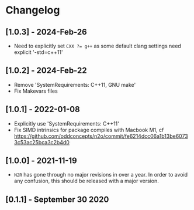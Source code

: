 # Changelog

## [1.0.3] - 2024-Feb-26
* Need to explicitly set `CXX ?= g++` as some default clang settings need explicit '-std=c++11'

## [1.0.2] - 2024-Feb-22
* Remove 'SystemRequirements: C++11, GNU make'
* Fix Makevars files

## [1.0.1] - 2022-01-08
* Explicitly use 'SystemRequirements: C++11'
* Fix SIMD intrinsics for package compiles with Macbook M1, cf https://github.com/oddconcepts/n2o/commit/fe6214dcc06a1b13be60733c53ac25bca3c2b4d0

## [1.0.0] - 2021-11-19
* `N2R` has gone through no major revisions in over a year. In order to avoid any confusion, this should be released with a major version.

## [0.1.1] - September 30 2020
